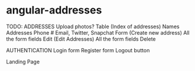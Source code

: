 # angular-addresses

TODO:
ADDRESSES
    Upload photos?
    Table (Index of addresses)
        Names Addresses Phone # Email, Twitter, Snapchat
    Form (Create new address)
        All the form fields
    Edit (Edit Addresses)
        All the form fields
    Delete

AUTHENTICATION
    Login form
    Register form
    Logout button

Landing Page
